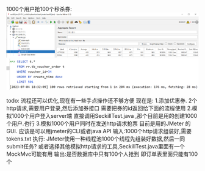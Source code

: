 1000个用户抢100个秒杀券:
![img.png](assets/img.png)
![img.png](assets/img2.png)

todo:
流程还可以优化,现在有一些手点操作还不够方便
现在是:
1.添加优惠券.
2个http请求,需要用户登录,然后添加券接口
需要把券的id返回给下面的流程使用
2.模拟1000个用户登入server端
直接调用SeckillTest.java ,那个目前是用的创建1000个用户.也行
3.模拟1000个用户同时在发送http请求抢票
目前是用的JMeter 的GUI. 应该是可以用jmeter的CLI或者java API
输入:1000个http请求组装好,需要tokens.txt
执行: JMeter使用一种线程池1000个线程先组装好数据,然后一同submit任务?
或者选择其他模拟http请求的工具,SeckillTest.java里面有一个MockMvc可能有用
输出:是否数据库中只有100个人抢到
即订单表里面只能有100个
            